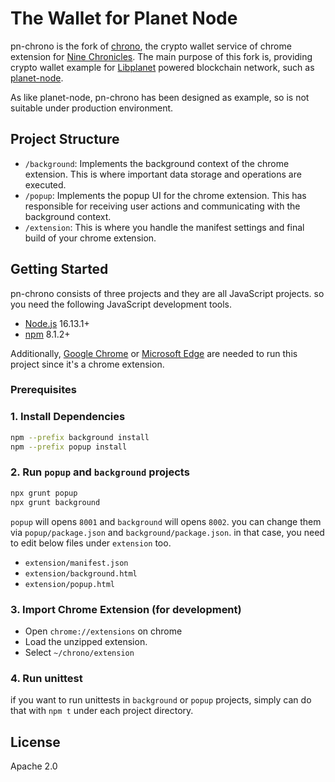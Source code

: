 # The Wallet for Planet Node
pn-chrono is the fork of [chrono], the crypto wallet service of chrome extension for [Nine Chronicles].
The main purpose of this fork is, providing crypto wallet example for [Libplanet] powered blockchain network, such as [planet-node].

As like planet-node, pn-chrono has been designed as example, so is not suitable under production environment.

[chrono]: https://github.com/tx0x/chrono
[Nine Chronicles]: https://nine-chronicles.com
[Libplanet]: https://libplanet.io
[planet-node]: https://github.com/planetarium/planet-node

## Project Structure

- `/background`: Implements the background context of the chrome extension. This is where important data storage and operations are executed.
- `/popup`: Implements the popup UI for the chrome extension. This has responsible for receiving user actions and communicating with the background context.
- `/extension`: This is where you handle the manifest settings and final build of your chrome extension.

## Getting Started

pn-chrono consists of three projects and they are all JavaScript projects. so you need the following JavaScript development tools.

- [Node.js] 16.13.1+
- [npm] 8.1.2+

Additionally, [Google Chrome] or [Microsoft Edge] are needed to run this project since it's a chrome extension.

[Node.js]: https://nodejs.org
[npm]: https://www.npmjs.com
[Google Chrome]: https://www.google.com/chrome
[Microsoft Edge]: https://www.microsoft.com/edge

### Prerequisites

### 1. Install Dependencies

```bash
npm --prefix background install
npm --prefix popup install
```

### 2. Run `popup` and `background` projects

```bash
npx grunt popup
npx grunt background
```

`popup` will opens `8001` and `background` will opens `8002`.
you can change them via `popup/package.json` and `background/package.json`. in that case, you need to edit below files under `extension` too.

- `extension/manifest.json`
- `extension/background.html`
- `extension/popup.html`

### 3. Import Chrome Extension (for development)

- Open `chrome://extensions` on chrome
- Load the unzipped extension.
- Select `~/chrono/extension`

### 4. Run unittest

if you want to run unittests in `background` or `popup` projects, simply can do that with `npm t` under each project directory.

## License

Apache 2.0